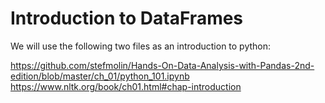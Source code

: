 # Introduction to DataFrames

We will use the following two files as an introduction to python:

https://github.com/stefmolin/Hands-On-Data-Analysis-with-Pandas-2nd-edition/blob/master/ch_01/python_101.ipynb
https://www.nltk.org/book/ch01.html#chap-introduction

